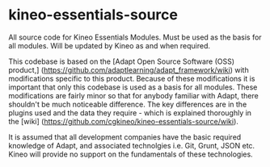 kineo-essentials-source
=======================

All source code for Kineo Essentials Modules. Must be used as the basis for all modules. Will be updated by Kineo as and when required. 

This codebase is based on the [Adapt Open Source Software (OSS) product,] (https://github.com/adaptlearning/adapt_framework/wiki) with modifications specific to this product. Because of these modifications it is important that only this codebase is used as a basis for all modules. These modifications are fairly minor so that for anybody familiar with Adapt, there shouldn't be much noticeable difference. The key differences are in the plugins used and the data they require - which is explained thoroughly in the [wiki] (https://github.com/cgkineo/kineo-essentials-source/wiki).


It is assumed that all development companies have the basic required knowledge of Adapt, and associated technolgies i.e. Git, Grunt, JSON etc. Kineo will provide no support on the fundamentals of these technologies.  
